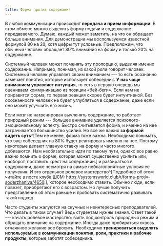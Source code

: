 ```yaml
---
title: Форма против содержания
---
```


В любой коммуникации происходит **передача и прием информации**. В этом
обмене можно выделить форму подачи и содержание передаваемого. Думаю,
каждый может заметить, на что он обращает больше внимания. Для
демонстрации мы воспользуемся известной формулой 80 на 20, хотя цифры
тут условные. Предположим, что обычный человек обращает 80% внимания на
форму и только 20% на содержание.

Системный человек может поменять эту пропорцию, выделяя именно
содержание. Например, понимая, из какой роли говорит человек. Системный
человек управляет своим вниманием --- то есть осознанно замечает
понятия, которые использует собеседник. **У** **нас чаще** **вниманием
управляет интуиция**, то есть в первую очередь мы оцениваем коммуникацию
из позиции «бей-беги». Если нам не понравится форма, то первая реакция
скорее будет интуитивной. Без осознанности человек не будет углубляться
в содержание, даже если оно может улучшить его жизнь.

Если мозг не натренирован вычленять содержание, то работает природный
режим --- большее внимание уделяется психолого-эмоциональному аспекту.
Быстро считывается форма, и именно на неё затрачивается большинство
усилий. Но всё же важно **за формой видеть суть**^[Тем
не менее, форма тоже важна. Необходимо понимать, что ваш собеседник на
80% будет реагировать именно на нее. Поэтому некоторые делают главную
ставку на форму и часто многого добиваются. Нам необязательно идти по
такому пути, однако все равно важно помнить о форме, которая может
существенно усилить или, наоборот, поставить крест на
содержании.] и разбираться в содержании, даже несмотря на
самые неблагоприятные условия ее получения. И это отдельное ролевое
мастерство^[Подробнее об этом читайте в посте клуба ШСМ:
<https://systemsworld.club/t/forma-protiv-soderzhaniya/4650>.],
которое необходимо ставить. Обычно люди, если повезет, приобретают его с
возрастом. Но лучше получить представление об этом раньше и пробовать
систематично развивать такой подход.

Часто студенты жалуются на скучных и неинтересных преподавателей. Что
делать в таком случае? Ведь студентам нужны знания. Ответ такой ---
качать ролевое мастерство: взять под контроль природный режим и обращать
внимание на содержание. Иногда даже пробираться сквозь отчаянное желание
все бросить. Необходимо **тренироваться выделять используемые в
коммуникации понятия, роли, практики и рабочие продукты**, которые
заботят собеседника.
